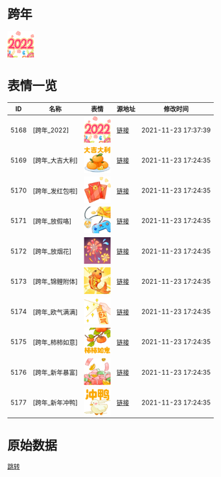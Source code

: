 # 跨年

<img src="./cover.png" height="60" alt="cover" />

# 表情一览

|ID|名称|表情|源地址|修改时间|
|----|----|----|----|----|
|5168|[跨年_2022]|<img src="./pic/005168_%5B跨年_2022%5D.png" height="60" alt="2022"/>|[链接](http://i0.hdslb.com/bfs/emote/a88b042f3234d2c88164c63104736ef9d9570ed8.png)|2021-11-23 17:37:39|
|5169|[跨年_大吉大利]|<img src="./pic/005169_%5B跨年_大吉大利%5D.png" height="60" alt="大吉大利"/>|[链接](http://i0.hdslb.com/bfs/emote/9297f07e5e7d807214912d6f6996ce06f5ec8076.png)|2021-11-23 17:24:35|
|5170|[跨年_发红包啦]|<img src="./pic/005170_%5B跨年_发红包啦%5D.png" height="60" alt="发红包啦"/>|[链接](http://i0.hdslb.com/bfs/emote/d98d8539c86960f6c91e87d6d500580b4856a2be.png)|2021-11-23 17:24:35|
|5171|[跨年_放假咯]|<img src="./pic/005171_%5B跨年_放假咯%5D.png" height="60" alt="放假咯"/>|[链接](http://i0.hdslb.com/bfs/emote/a4291606d8a666e1b5e78b1f75b62869fcc70dd8.png)|2021-11-23 17:24:35|
|5172|[跨年_放烟花]|<img src="./pic/005172_%5B跨年_放烟花%5D.png" height="60" alt="放烟花"/>|[链接](http://i0.hdslb.com/bfs/emote/9b0e17d22fe9fe8628da6691c7c0c2b040cebee9.png)|2021-11-23 17:24:35|
|5173|[跨年_锦鲤附体]|<img src="./pic/005173_%5B跨年_锦鲤附体%5D.png" height="60" alt="锦鲤附体"/>|[链接](http://i0.hdslb.com/bfs/emote/c9bc06b388a4f172d9d206a8b2149743a93f1951.png)|2021-11-23 17:24:35|
|5174|[跨年_欧气满满]|<img src="./pic/005174_%5B跨年_欧气满满%5D.png" height="60" alt="欧气满满"/>|[链接](http://i0.hdslb.com/bfs/emote/ae6b7b0e2114aa7f2001ffa09b03c2deda98abd7.png)|2021-11-23 17:24:35|
|5175|[跨年_柿柿如意]|<img src="./pic/005175_%5B跨年_柿柿如意%5D.png" height="60" alt="柿柿如意"/>|[链接](http://i0.hdslb.com/bfs/emote/c2911662b9dd3f2786158195411c4ff0311911bd.png)|2021-11-23 17:24:35|
|5176|[跨年_新年暴富]|<img src="./pic/005176_%5B跨年_新年暴富%5D.png" height="60" alt="新年暴富"/>|[链接](http://i0.hdslb.com/bfs/emote/c2e06c02ed6624d539abf2622274790a9d99bc3a.png)|2021-11-23 17:24:35|
|5177|[跨年_新年冲鸭]|<img src="./pic/005177_%5B跨年_新年冲鸭%5D.png" height="60" alt="新年冲鸭"/>|[链接](http://i0.hdslb.com/bfs/emote/0170ae9c7e467964b8dabdb00bb4ff594df6200f.png)|2021-11-23 17:24:35|

# 原始数据

[跳转](./raw.json)

